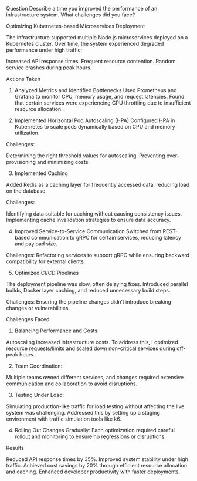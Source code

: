 Question
Describe a time you improved the performance of an infrastructure system. What
challenges did you face?



Optimizing Kubernetes-based Microservices Deployment

The infrastructure supported multiple Node.js microservices deployed on a Kubernetes cluster. Over time, the system experienced degraded performance under high traffic:

Increased API response times.
Frequent resource contention.
Random service crashes during peak hours.


Actions Taken

1. Analyzed Metrics and Identified Bottlenecks
Used Prometheus and Grafana to monitor CPU, memory usage, and request latencies.
Found that certain services were experiencing CPU throttling due to insufficient resource allocation.

2. Implemented Horizontal Pod Autoscaling (HPA)
Configured HPA in Kubernetes to scale pods dynamically based on CPU and memory utilization.

Challenges:

Determining the right threshold values for autoscaling.
Preventing over-provisioning and minimizing costs.

3. Implemented Caching

Added Redis as a caching layer for frequently accessed data, reducing load on the database.

Challenges:

Identifying data suitable for caching without causing consistency issues.
Implementing cache invalidation strategies to ensure data accuracy.

4. Improved Service-to-Service Communication
Switched from REST-based communication to gRPC for certain services, reducing latency and payload size.

Challenges:
Refactoring services to support gRPC while ensuring backward compatibility for external clients.

5. Optimized CI/CD Pipelines

The deployment pipeline was slow, often delaying fixes.
Introduced parallel builds, Docker layer caching, and reduced unnecessary build steps.

Challenges:
Ensuring the pipeline changes didn’t introduce breaking changes or vulnerabilities.

Challenges Faced

1. Balancing Performance and Costs:

Autoscaling increased infrastructure costs. To address this, I optimized resource requests/limits and scaled down non-critical services during off-peak hours.

2. Team Coordination:

Multiple teams owned different services, and changes required extensive communication and collaboration to avoid disruptions.

3. Testing Under Load:

Simulating production-like traffic for load testing without affecting the live system was challenging. Addressed this by setting up a staging environment with traffic simulation tools like k6.


4. Rolling Out Changes Gradually:
Each optimization required careful rollout and monitoring to ensure no regressions or disruptions.




Results

Reduced API response times by 35%.
Improved system stability under high traffic.
Achieved cost savings by 20% through efficient resource allocation and caching.
Enhanced developer productivity with faster deployments.
